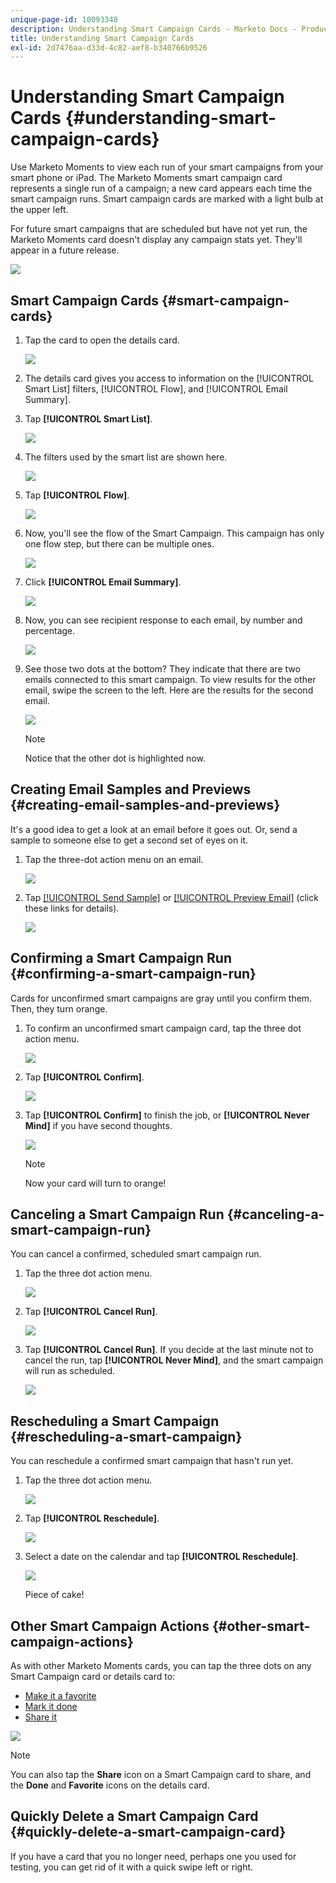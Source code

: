 ```yaml
---
unique-page-id: 10093348
description: Understanding Smart Campaign Cards - Marketo Docs - Product Documentation
title: Understanding Smart Campaign Cards
exl-id: 2d7476aa-d33d-4c82-aef8-b340766b9526
---
```

# Understanding Smart Campaign Cards {#understanding-smart-campaign-cards}

Use Marketo Moments to view each run of your smart campaigns from your smart phone or iPad. The Marketo Moments smart campaign card represents a single run of a  campaign; a new card appears each time the smart campaign runs. Smart campaign cards are marked with a light bulb at the upper left.

For future smart campaigns that are scheduled but have not yet run, the Marketo Moments card doesn't display any campaign stats yet. They'll appear in a future release.

![](assets/image2015-9-23-10-3a1-3a5.png)

## Smart Campaign Cards {#smart-campaign-cards}

1. Tap the card to open the details card.

   ![](assets/image2015-9-21-11-3a7-3a52.png)

1. The details card gives you access to information on the [!UICONTROL Smart List] filters, [!UICONTROL Flow], and [!UICONTROL Email Summary].

1. Tap **[!UICONTROL Smart List]**.

   ![](assets/image2015-9-21-13-3a31-3a49.png)

1. The filters used by the smart list are shown here.

   ![](assets/image2015-9-21-13-3a35-3a29.png)

1. Tap **[!UICONTROL Flow]**.

   ![](assets/image2015-9-21-13-3a37-3a20.png)

1. Now, you'll see the flow of the Smart Campaign. This campaign has only one flow step, but there can be multiple ones.

   ![](assets/image2015-9-22-15-3a8-3a12.png)

1. Click **[!UICONTROL Email Summary]**.

   ![](assets/image2015-9-21-13-3a51-3a7.png)

1. Now, you can see recipient response to each email, by number and percentage.

   ![](assets/image2015-9-21-13-3a59-3a29.png)

1. See those two dots at the bottom? They indicate that there are two emails connected to this smart campaign. To view results for the other email, swipe the screen to the left. Here are the results for the second email.

   ![](assets/image2015-9-21-14-3a4-3a51.png)

   >[!NOTE]
   >
   >Notice that the other dot is highlighted now.

## Creating Email Samples and Previews {#creating-email-samples-and-previews}

It's a good idea to get a look at an email before it goes out. Or, send a sample to someone else to get a second set of eyes on it.

1. Tap the three-dot action menu on an email.

   ![](assets/image2015-9-22-14-3a54-3a12.png)

1. Tap [[!UICONTROL Send Sample]](/help/marketo/product-docs/core-marketo-concepts/mobile-apps/marketo-moments/working-with-moments/sending-a-sample.md) or [[!UICONTROL Preview Email]](/help/marketo/product-docs/core-marketo-concepts/mobile-apps/marketo-moments/working-with-moments/previewing-an-email.md) (click these links for details).

   ![](assets/image2015-9-22-14-3a52-3a11.png)

## Confirming a Smart Campaign Run {#confirming-a-smart-campaign-run}

Cards for unconfirmed smart campaigns are gray until you confirm them. Then, they turn orange.

1. To confirm an unconfirmed smart campaign card, tap the three dot action menu.

   ![](assets/image2015-9-23-10-3a43-3a23.png)

1. Tap **[!UICONTROL Confirm]**.

   ![](assets/image2015-9-23-10-3a45-3a51.png)

1. Tap **[!UICONTROL Confirm]** to finish the job, or **[!UICONTROL Never Mind]** if you have second thoughts.

   ![](assets/image2015-9-23-10-3a47-3a28.png)

   >[!NOTE]
   >
   >Now your card will turn to orange!

## Canceling a Smart Campaign Run {#canceling-a-smart-campaign-run}

You can cancel a confirmed, scheduled smart campaign run.

1. Tap the three dot action menu.

   ![](assets/image2015-9-22-14-3a34-3a14.png)

1. Tap **[!UICONTROL Cancel Run]**.

   ![](assets/image2015-9-22-14-3a35-3a33.png)

1. Tap **[!UICONTROL Cancel Run]**. If you decide at the last minute not to cancel the run, tap **[!UICONTROL Never Mind]**, and the smart campaign will run as scheduled.

   ![](assets/image2015-9-22-14-3a41-3a26.png)

## Rescheduling a Smart Campaign {#rescheduling-a-smart-campaign}

You can reschedule a confirmed smart campaign that hasn't run yet.

1. Tap the three dot action menu.

   ![](assets/image2015-9-22-14-3a11-3a25.png)

1. Tap **[!UICONTROL Reschedule]**.

   ![](assets/image2015-9-22-14-3a13-3a25.png)

1. Select a date on the calendar and tap **[!UICONTROL Reschedule]**.

   ![](assets/image2015-9-22-14-3a16-3a56.png)

   Piece of cake!

## Other Smart Campaign Actions {#other-smart-campaign-actions}

As with other Marketo Moments cards, you can tap the three dots on any Smart Campaign card or details card to:

* [Make it a favorite](/help/marketo/product-docs/core-marketo-concepts/mobile-apps/marketo-moments/working-with-moments/creating-a-favorite.md)
* [Mark it done](/help/marketo/product-docs/core-marketo-concepts/mobile-apps/marketo-moments/working-with-moments/marking-it-done.md)
* [Share it](/help/marketo/product-docs/core-marketo-concepts/mobile-apps/marketo-moments/working-with-moments/sharing-a-moment.md)

![](assets/image2015-9-21-14-3a38-3a19.png)

>[!NOTE]
>
>You can also tap the **Share** icon on a Smart Campaign card to share, and the **Done** and **Favorite** icons on the details card.

## Quickly Delete a Smart Campaign Card {#quickly-delete-a-smart-campaign-card}

If you have a card that you no longer need, perhaps one you used for testing, you can get rid of it with a quick swipe left or right.
